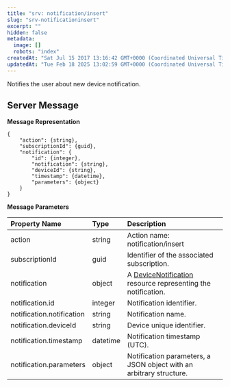 ```yaml
---
title: "srv: notification/insert"
slug: "srv-notificationinsert"
excerpt: ""
hidden: false
metadata: 
  image: []
  robots: "index"
createdAt: "Sat Jul 15 2017 13:16:42 GMT+0000 (Coordinated Universal Time)"
updatedAt: "Tue Feb 18 2025 13:02:59 GMT+0000 (Coordinated Universal Time)"
---
```

Notifies the user about new device notification.

## Server Message

**Message Representation**

```text
{
    "action": {string},
    "subscriptionId": {guid},
    "notification": {
        "id": {integer},
        "notification": {string},
        "deviceId": {string},
        "timestamp": {datetime},
        "parameters": {object}
    }
}
```

**Message Parameters**

| Property Name             | Type     | Description                                                                             |
| :------------------------ | :------- | :-------------------------------------------------------------------------------------- |
| action                    | string   | Action name: notification/insert                                                        |
| subscriptionId            | guid     | Identifier of the associated subscription.                                              |
| notification              | object   | A  [DeviceNotification](doc:devicenotification) resource representing the notification. |
| notification.id           | integer  | Notification identifier.                                                                |
| notification.notification | string   | Notification name.                                                                      |
| notification.deviceId     | string   | Device unique identifier.                                                               |
| notification.timestamp    | datetime | Notification timestamp (UTC).                                                           |
| notification.parameters   | object   | Notification parameters, a JSON object with an arbitrary structure.                     |
